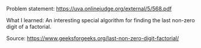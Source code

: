 Problem statement: https://uva.onlinejudge.org/external/5/568.pdf

What I learned: An interesting special algorithm for finding the last non-zero digit of a factorial. 

Source: https://www.geeksforgeeks.org/last-non-zero-digit-factorial/

